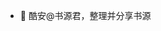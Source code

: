 - 👋 酷安@书源君，整理并分享书源
<!---
cjk126/cjk126 is a ✨ special ✨ repository because its `README.md` (this file) appears on your GitHub profile.
You can click the Preview link to take a look at your changes.
--->
